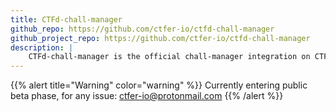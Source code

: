 ```yaml
---
title: CTFd-chall-manager
github_repo: https://github.com/ctfer-io/ctfd-chall-manager
github_project_repo: https://github.com/ctfer-io/ctfd-chall-manager
description: |
    CTFd-chall-manager is the official chall-manager integration on CTFd.
---
```


{{% alert title="Warning" color="warning" %}}
Currently entering public beta phase, for any issue: ctfer-io@protonmail.com
{{% /alert %}}


